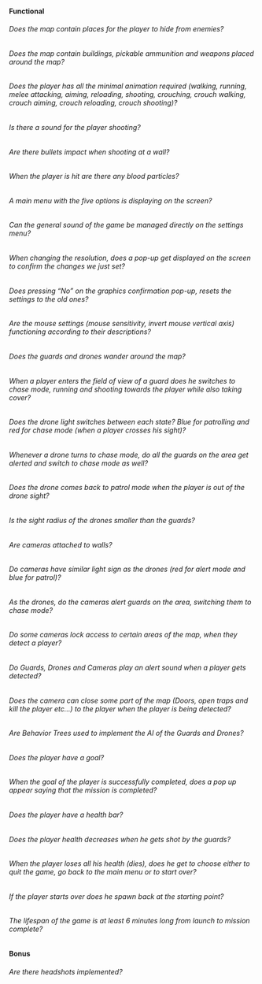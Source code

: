 #### Functional

###### Does the map contain places for the player to hide from enemies?

###### Does the map contain buildings, pickable ammunition and weapons placed around the map?

###### Does the player has all the minimal animation required (walking, running, melee attacking, aiming, reloading, shooting, crouching, crouch walking, crouch aiming, crouch reloading, crouch shooting)?

###### Is there a sound for the player shooting?

###### Are there bullets impact when shooting at a wall?

###### When the player is hit are there any blood particles?

###### A main menu with the five options is displaying on the screen?

###### Can the general sound of the game be managed directly on the settings menu?

###### When changing the resolution, does a pop-up get displayed on the screen to confirm the changes we just set?

###### Does pressing “No” on the graphics confirmation pop-up, resets the settings to the old ones?

###### Are the mouse settings (mouse sensitivity, invert mouse vertical axis) functioning according to their descriptions?

###### Does the guards and drones wander around the map?

###### When a player enters the field of view of a guard does he switches to chase mode, running and shooting towards the player while also taking cover?

###### Does the drone light switches between each state? Blue for patrolling and red for chase mode (when a player crosses his sight)?

###### Whenever a drone turns to chase mode, do all the guards on the area get alerted and switch to chase mode as well?

###### Does the drone comes back to patrol mode when the player is out of the drone sight?

###### Is the sight radius of the drones smaller than the guards?

###### Are cameras attached to walls?

###### Do cameras have similar light sign as the drones (red for alert mode and blue for patrol)?

###### As the drones, do the cameras alert guards on the area, switching them to chase mode?

###### Do some cameras lock access to certain areas of the map, when they detect a player?

###### Do Guards, Drones and Cameras play an alert sound when a player gets detected?

###### Does the camera can close some part of the map (Doors, open traps and kill the player etc…) to the player when the player is being detected?

###### Are Behavior Trees used to implement the AI of the Guards and Drones?

###### Does the player have a goal?

###### When the goal of the player is successfully completed, does a pop up appear saying that the mission is completed?

###### Does the player have a health bar?

###### Does the player health decreases when he gets shot by the guards?

###### When the player loses all his health (dies), does he get to choose either to quit the game, go back to the main menu or to start over?

###### If the player starts over does he spawn back at the starting point?

###### The lifespan of the game is at least 6 minutes long from launch to mission complete?

#### Bonus

###### Are there headshots implemented?
